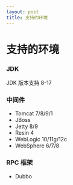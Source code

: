 ```yaml
---
layout: post
title: 支持的环境
---
```

# 支持的环境

### JDK

JDK 版本支持 8-17

### 中间件

- Tomcat 7/8/9/1
- JBoss 
- Jetty 8/9
- Resin 4
- WebLogic 10/11g/12c
- WebSphere 6/7/8

### RPC 框架

- Dubbo


